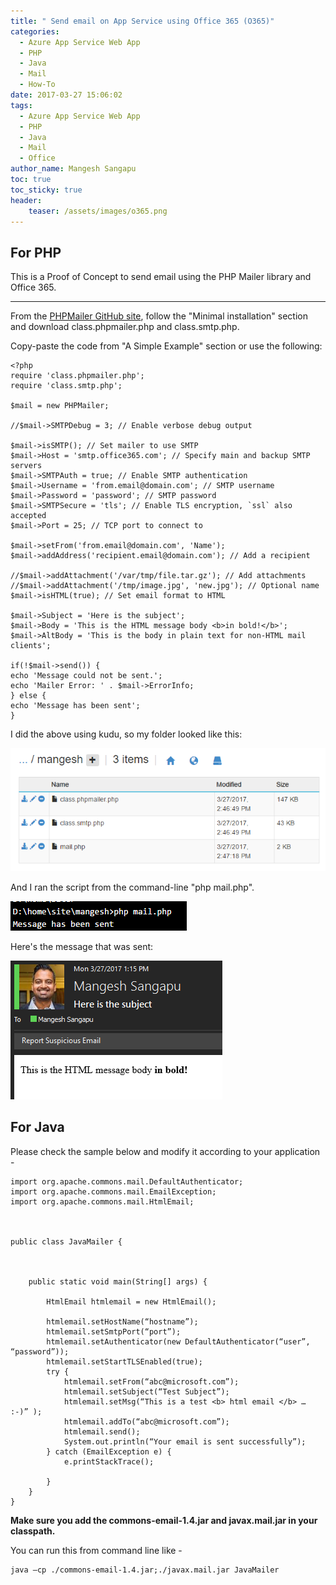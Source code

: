 ```yaml
---
title: " Send email on App Service using Office 365 (O365)"
categories:
  - Azure App Service Web App
  - PHP
  - Java
  - Mail
  - How-To
date: 2017-03-27 15:06:02
tags:
  - Azure App Service Web App
  - PHP
  - Java
  - Mail
  - Office
author_name: Mangesh Sangapu
toc: true
toc_sticky: true
header:
    teaser: /assets/images/o365.png
---
```


## For PHP

This is a Proof of Concept to send email using the PHP Mailer library and Office 365.

------------------------------------------------------------------------

From the [PHPMailer GitHub site](https://github.com/PHPMailer/PHPMailer), follow the "Minimal installation" section and download class.phpmailer.php and class.smtp.php.

Copy-paste the code from "A Simple Example" section or use the following:

    <?php
    require 'class.phpmailer.php';
    require 'class.smtp.php';

    $mail = new PHPMailer;

    //$mail->SMTPDebug = 3; // Enable verbose debug output

    $mail->isSMTP(); // Set mailer to use SMTP
    $mail->Host = 'smtp.office365.com'; // Specify main and backup SMTP servers
    $mail->SMTPAuth = true; // Enable SMTP authentication
    $mail->Username = 'from.email@domain.com'; // SMTP username
    $mail->Password = 'password'; // SMTP password
    $mail->SMTPSecure = 'tls'; // Enable TLS encryption, `ssl` also accepted
    $mail->Port = 25; // TCP port to connect to

    $mail->setFrom('from.email@domain.com', 'Name');
    $mail->addAddress('recipient.email@domain.com'); // Add a recipient

    //$mail->addAttachment('/var/tmp/file.tar.gz'); // Add attachments
    //$mail->addAttachment('/tmp/image.jpg', 'new.jpg'); // Optional name
    $mail->isHTML(true); // Set email format to HTML

    $mail->Subject = 'Here is the subject';
    $mail->Body = 'This is the HTML message body <b>in bold!</b>';
    $mail->AltBody = 'This is the body in plain text for non-HTML mail clients';

    if(!$mail->send()) {
    echo 'Message could not be sent.';
    echo 'Mailer Error: ' . $mail->ErrorInfo;
    } else {
    echo 'Message has been sent';
    }

I did the above using kudu, so my folder looked like this:

![2017-03-27-diagnostic-console1](/media/2017/03/2017-03-27-Diagnostic-Console1.png)

And I ran the script from the command-line "php mail.php".

![2017-03-27-diagnostic-console2](/media/2017/03/2017-03-27-Diagnostic-Console2.png)


Here's the message that was sent:

![2017-03-27-outlook](/media/2017/03/2017-03-27-Outlook.png)


## For Java

Please check the sample below and modify it according to your application -

    import org.apache.commons.mail.DefaultAuthenticator;
    import org.apache.commons.mail.EmailException;
    import org.apache.commons.mail.HtmlEmail;



    public class JavaMailer {   



        public static void main(String[] args) {
                        
            HtmlEmail htmlemail = new HtmlEmail();       

            htmlemail.setHostName(“hostname”);
            htmlemail.setSmtpPort(“port”);
            htmlemail.setAuthenticator(new DefaultAuthenticator(“user”, “password”));
            htmlemail.setStartTLSEnabled(true);
            try {
                htmlemail.setFrom(“abc@microsoft.com”);
                htmlemail.setSubject(“Test Subject”);            
                htmlemail.setMsg(“This is a test <b> html email </b> … :-)” );
                htmlemail.addTo(“abc@microsoft.com”);
                htmlemail.send();
                System.out.println(“Your email is sent successfully”);
            } catch (EmailException e) {
                e.printStackTrace();        
            
            }
        }
    }

**Make sure you add the commons-email-1.4.jar and javax.mail.jar in your classpath.**

You can run this from command line like -

    java –cp ./commons-email-1.4.jar;./javax.mail.jar JavaMailer
